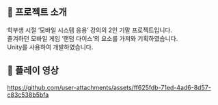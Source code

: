## 📌 프로젝트 소개  
학부생 시절 ‘모바일 시스템 응용’ 강의의 2인 기말 프로젝트입니다.  
즐겨하던 모바일 게임 ‘랜덤 다이스’의 요소를 가져와 기획하였습니다.  
Unity를 사용하여 개발하였습니다.  

## 📌 플레이 영상  
https://github.com/user-attachments/assets/ff625fdb-71ed-4ad6-8d57-c83c538b5bfa
